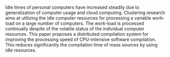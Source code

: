 Idle times of personal computers have increased steadily due to generalization of computer usage and cloud computing. Clustering research aims at utilizing the idle computer resources for processing a variable work-load on a large number of computers. The work-load is processed continually despite of the volatile status of the individual computer resources. This paper proposes a distributed compilation system for improving the processing speed of CPU-intensive software compilation. This reduces significantly the compilation time of mass sources by using idle resources.